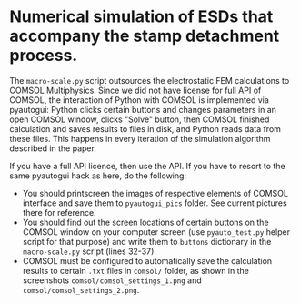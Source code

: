 # Numerical simulation of ESDs that accompany the stamp detachment process.

The `macro-scale.py` script outsources the electrostatic FEM calculations to COMSOL Multiphysics.
Since we did not have license for full API of COMSOL, the interaction of Python with COMSOL is 
implemented via pyautogui: Python clicks certain buttons and changes parameters in an open COMSOL window,
clicks "Solve" button, then COMSOL finished calculation and saves results to files in disk, and Python reads
data from these files. This happens in every iteration of the simulation algorithm described in the paper.

If you have a full API licence, then use the API. If you have to resort to the same pyautogui hack as here, 
do the following:

* You should printscreen the images of respective elements of COMSOL interface and save them to `pyautogui_pics` folder.
See current pictures there for reference.
* You should find out the screen locations of certain buttons on the COMSOL window on your computer screen 
  (use `pyauto_test.py` helper script for that purpose) and write them to `buttons` dictionary in the 
  `macro-scale.py` script (lines 32-37).
* COMSOL must be configured to automatically save the calculation results to certain `.txt` files in `comsol/` folder,
as shown in the screenshots `comsol/comsol_settings_1.png` and `comsol/comsol_settings_2.png`.

